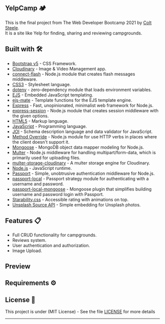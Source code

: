 ## YelpCamp 🏕️

This is the final project from The Web Developer Bootcamp 2021 by [Colt Steele](https://www.linkedin.com/in/coltsteele/). \
It is a site like Yelp for finding, sharing and reviewing campgrounds.

## Built with 🛠️

-   [Bootstrap v5](https://getbootstrap.com/) - CSS Framework.
-   [Cloudinary](https://cloudinary.com/) - Image & Video Management app.
-   [connect-flash](https://www.npmjs.com/package/connect-flash) - Node.js module that creates flash messages middleware.
-   [CSS3](https://developer.mozilla.org/en-US/docs/Web/CSS) - Stylesheet language.
-   [dotenv](https://www.npmjs.com/package/dotenv) - zero-dependency module that loads environment variables.
-   [EJS](https://ejs.co/) - Embedded JavaScript templating.
-   [ejs-mate](https://www.npmjs.com/package/ejs-mate) - Template functions for the EJS template engine.
-   [Express](http://expressjs.com/) - Fast, unopinionated, minimalist web framework for Node.js.
-   [express-session](https://www.npmjs.com/package/express-session) - Node.js module that creates session middleware with the given options.
-   [HTML5](https://developer.mozilla.org/en-US/docs/Web/Guide/HTML/HTML5) - Markup language.
-   [JavaScript](https://sass-lang.com/install) - Programming language.
-   [JOI](https://joi.dev/) - Schema description language and data validator for JavaScript.
-   [Method Override](https://www.npmjs.com/package/method-override) - Node.js module for use HTTP verbs in places where the client doesn't support it.
-   [Mongoose](https://mongoosejs.com/) - MongoDB object data mapper modeling for Node.js.
-   [Multer](https://www.npmjs.com/package/multer) - Node.js middleware for handling multipart/form-data, which is primarily used for uploading files.
-   [multer-storage-cloudinary](https://www.npmjs.com/package/multer-storage-cloudinary) - A multer storage engine for Cloudinary.
-   [Node.js](https://nodejs.org/en/) - JavaScript runtime.
-   [Passport](http://www.passportjs.org/) - Simple, unobtrusive authentication middleware for Node.js.
-   [passport-local](http://www.passportjs.org/packages/passport-local/) - Passport strategy module for authenticating with a username and password.
-   [passport-local-mongoose](https://www.npmjs.com/package/passport-local-mongoose) - Mongoose plugin that simplifies building username and password login with Passport.
-   [Starability.css](https://lunarlogic.github.io/starability/) - Accessible rating with animations on top.
-   [Unsplash Source API](https://source.unsplash.com/) - Simple embedding for Unsplash photos.

## Features 📋

-   Full CRUD functionality for campgrounds.
-   Reviews system.
-   User authentication and authorization.
-   Image Upload.

## Preview

## Requirements ⚙️

## License 📄

This project is under (MIT License) - See the file [LICENSE](LICENSE) for more details

---
